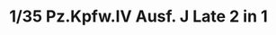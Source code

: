 ---
layout: product
title: "1/35 Pz.Kpfw.IV Ausf. J Late 2 in 1"
price: "6000" 
desc: "Maketa"
img_path: "/assets/img/BT008.jpg"
brand: "Border Models"
available: false
special_offer: false
new: false
soon: false
cat: "010000"
subcat: "011600"
subsubcat: "0N/A"
sifra: "BT008"
popular: false
---